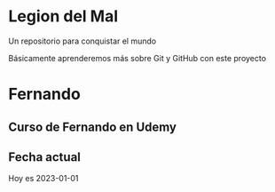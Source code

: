 # Legion del Mal
Un repositorio para conquistar el mundo

Básicamente aprenderemos más sobre Git y GitHub con este proyecto


# Fernando


## Curso de Fernando en Udemy

## Fecha actual
Hoy es 2023-01-01
